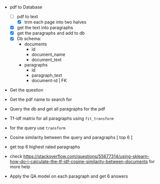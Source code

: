 

- pdf to Database
  - [ ] pdf to text
    - [X] trim each page into two halves
  - [X] get the text into paragraphs
  - [X] get the paragraphs and add to db
  - [X] Db schema:
     -  documents
        -  id
        -  document_name
        -  document_text
     -  paragraphs
        -  id
        -  paragraph_text
        -  document-id | FK

- Get the question
- Get the pdf name to search for
- Query the db and get all paragraphs for the pdf
- Tf-idf matrix for all paragraphs using `fit_transform` 
- for the query use `transform`
- Cosine similarity between the query and paragraphs [ top 6 ]
- get top 6 highest rated paragraphs

- check https://stackoverflow.com/questions/55677314/using-sklearn-how-do-i-calculate-the-tf-idf-cosine-similarity-between-documents for more help
  
- Apply the QA model on each paragraph and get 6 answers